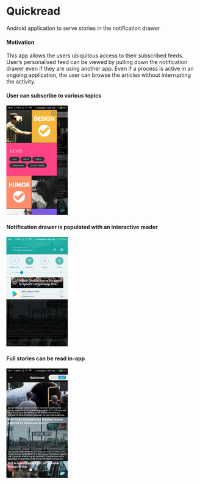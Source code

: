 # Quickread
Android application to serve stories in the notification drawer

#### Motivation
This app allows the users ubiquitous access to their subscribed feeds.
User’s personalised feed can be viewed by pulling down the notification drawer even if they are using another app. Even if a process
is active in an ongoing application, the user can browse the articles without
interrupting the activity.

#### User can subscribe to various topics
<img src="https://raw.githubusercontent.com/smitpatl/Quickread/master/Screenshots/side.png" width="32%" height="32%" />

#### Notification drawer is populated with an interactive reader
<img src="https://raw.githubusercontent.com/smitpatl/Quickread/master/Screenshots/nav.png" width="32%" height="32%" />

#### Full stories can be read in-app
<img src="https://raw.githubusercontent.com/smitpatl/Quickread/master/Screenshots/home.png" width="32%" height="32%" />
